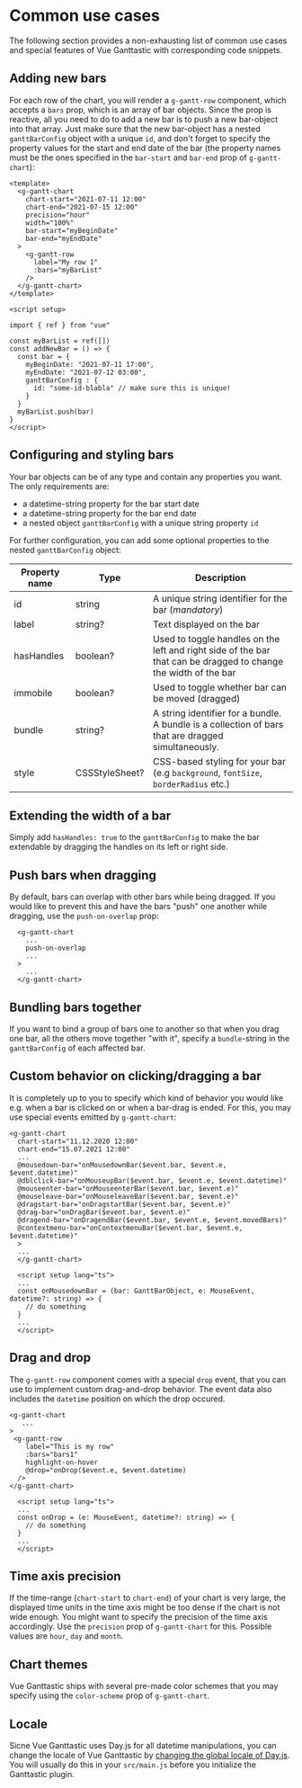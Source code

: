 # Common use cases
 The following section provides a non-exhausting list of common use cases and special features of Vue Ganttastic with corresponding code snippets.

## Adding new bars
For each row of the chart, you will render a `g-gantt-row` component, which accepts a `bars` prop, which is an array of bar objects. Since the prop is reactive, all you need to do to add a new bar is to push a new bar-object into that array. Just make sure that the new bar-object has a nested `ganttBarConfig` object with a unique `id`, and don't forget to specify the property values for the start and end date of the bar (the property names must be the ones  specified in the `bar-start` and `bar-end` prop of `g-gantt-chart`):
```vue 
<template>
  <g-gantt-chart
    chart-start="2021-07-11 12:00"
    chart-end="2021-07-15 12:00"
    precision="hour"
    width="100%"
    bar-start="myBeginDate"
    bar-end="myEndDate"
  >
    <g-gantt-row
      label="My row 1"
      :bars="myBarList"
    />
  </g-gantt-chart>
</template>

<script setup>

import { ref } from "vue"

const myBarList = ref([])
const addNewBar = () => {
  const bar = {
    myBeginDate: "2021-07-11 17:00",
    myEndDate: "2021-07-12 03:00",
    ganttBarConfig : {
      id: "some-id-blabla" // make sure this is unique!
    }
  }
  myBarList.push(bar)
}
</script>

```
## Configuring and styling bars
Your bar objects can be of any type and contain any properties you want. The only requirements are:
- a datetime-string property for the bar start date
- a datetime-string property for the bar end date
- a nested object `ganttBarConfig` with a unique string property `id`

For further configuration, you can add some optional properties to the nested `ganttBarConfig` object:

| Property name         | Type    | Description           |
|-----------------------|---------|-----------------------|
| id | string | A unique string identifier for the bar  (*mandatory*) 
| label | string?  | Text displayed on the bar
| hasHandles | boolean?  | Used to toggle handles on the left and right side of the bar that can be dragged to change the width of the bar |
| immobile | boolean?  | Used to toggle whether bar can be moved (dragged)
| bundle | string?  | A string identifier for a bundle. A bundle is a collection of bars that are dragged simultaneously.
| style | CSSStyleSheet?  | CSS-based styling for your bar (e.g `background`, `fontSize`, `borderRadius` etc.)

## Extending the width of a bar
Simply add `hasHandles: true` to the `ganttBarConfig` to make the bar extendable by dragging the handles on its left or right side.  

## Push bars when dragging
By default, bars can overlap with other bars while being dragged. If you would like to prevent this and have the bars "push" one another while dragging, use the `push-on-overlap` prop:
```vue 
  <g-gantt-chart
    ...
    push-on-overlap
    ...
  >
    ...
  </g-gantt-chart>
```

## Bundling bars together
If you want to bind a group of bars one to another so that when you drag one bar, all the others move together "with it", specify a `bundle`-string in the `ganttBarConfig` of each affected bar.

## Custom behavior on clicking/dragging a bar
It is completely up to you to specify which kind of behavior you would like e.g. when a bar is clicked on or when a bar-drag is ended. For this, you may use special events emitted by `g-gantt-chart`:
```vue
<g-gantt-chart
  chart-start="11.12.2020 12:00"
  chart-end="15.07.2021 12:00"
  ...
  @mousedown-bar="onMousedownBar($event.bar, $event.e, $event.datetime)"
  @dblclick-bar="onMouseupBar($event.bar, $event.e, $event.datetime)"
  @mouseenter-bar="onMouseenterBar($event.bar, $event.e)"
  @mouseleave-bar="onMouseleaveBar($event.bar, $event.e)"
  @dragstart-bar="onDragstartBar($event.bar, $event.e)"
  @drag-bar="onDragBar($event.bar, $event.e)"
  @dragend-bar="onDragendBar($event.bar, $event.e, $event.movedBars)"
  @contextmenu-bar="onContextmenuBar($event.bar, $event.e, $event.datetime)"
  >
  ...
  </g-gantt-chart>

  <script setup lang="ts">
  ...
  const onMousedownBar = (bar: GanttBarObject, e: MouseEvent, datetime?: string) => {
    // do something
  }
  ...
  </script>
```
## Drag and drop  
The `g-gantt-row` component comes with a special `drop` event, that you can use to implement custom drag-and-drop behavior. The event data also includes the `datetime` position on which the drop occured.
```vue
<g-gantt-chart
   ...
>
 <g-gantt-row
    label="This is my row"
    :bars="bars1"
    highlight-on-hover
    @drop="onDrop($event.e, $event.datetime)
  />
</g-gantt-chart>

  <script setup lang="ts">
  ...
  const onDrop = (e: MouseEvent, datetime?: string) => {
    // do something
  }
  ...
  </script>
```

## Time axis precision
If the time-range (`chart-start` to `chart-end`) of your chart is very large, the displayed time units in the time axis might be too dense if the chart is not wide enough. You might want to specify the precision of the time axis accordingly. Use the `precision` prop of `g-gantt-chart` for this. Possible values are `hour`, `day` and `month`.

## Chart themes
Vue Ganttastic ships with several pre-made color schemes that you may specify using the `color-scheme` prop of `g-gantt-chart`.

## Locale
Sicne Vue Ganttastic uses Day.js for all datetime manipulations, you can change the locale of Vue Ganttastic by [changing the global locale of Day.js](https://day.js.org/docs/en/i18n/changing-locale). You will usually do this in your `src/main.js` before you initialize the Ganttastic plugin.

